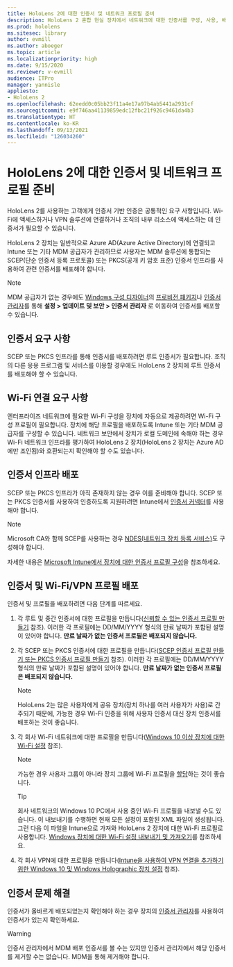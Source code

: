 ```yaml
---
title: HoloLens 2에 대한 인증서 및 네트워크 프로필 준비
description: HoloLens 2 혼합 현실 장치에서 네트워크에 대한 인증서를 구성, 사용, 배포하고, 문제를 해결하는 방법을 알아보세요.
ms.prod: hololens
ms.sitesec: library
author: evmill
ms.author: aboeger
ms.topic: article
ms.localizationpriority: high
ms.date: 9/15/2020
ms.reviewer: v-evmill
audience: ITPro
manager: yannisle
appliesto:
- HoloLens 2
ms.openlocfilehash: 62eedd0c05bb23f11a4e17a97b4ab5441a2931cf
ms.sourcegitcommit: e9f746aa41139859edc12fbc21f926c9461da4b3
ms.translationtype: HT
ms.contentlocale: ko-KR
ms.lasthandoff: 09/13/2021
ms.locfileid: "126034260"
---
```

# <a name="prepare-certificates-and-network-profiles-for-hololens-2"></a>HoloLens 2에 대한 인증서 및 네트워크 프로필 준비

HoloLens 2를 사용하는 고객에게 인증서 기반 인증은 공통적인 요구 사항입니다. Wi-Fi에 액세스하거나 VPN 솔루션에 연결하거나 조직의 내부 리소스에 액세스하는 데 인증서가 필요할 수 있습니다.

HoloLens 2 장치는 일반적으로 Azure AD(Azure Active Directory)에 연결되고 Intune 또는 기타 MDM 공급자가 관리하므로 사용자는 MDM 솔루션에 통합되는 SCEP(단순 인증서 등록 프로토콜) 또는 PKCS(공개 키 암호 표준) 인증서 인프라를 사용하여 관련 인증서를 배포해야 합니다. 

>[!NOTE]
> MDM 공급자가 없는 경우에도 [Windows 구성 디자이너](https://www.microsoft.com/p/windows-configuration-designer/9nblggh4tx22?rtc=1&activetab=pivot:regionofsystemrequirementstab)의 [프로비전 패키지](hololens-provisioning.md#steps-for-creating-provisioning-packages)나 [인증서 관리자](certificate-manager.md)를 통해 **설정 > 업데이트 및 보안 > 인증서 관리자** 로 이동하여 인증서를 배포할 수 있습니다.

## <a name="certificate-requirements"></a>인증서 요구 사항
SCEP 또는 PKCS 인프라를 통해 인증서를 배포하려면 루트 인증서가 필요합니다. 조직의 다른 응용 프로그램 및 서비스를 이용할 경우에도 HoloLens 2 장치에 루트 인증서를 배포해야 할 수 있습니다. 

## <a name="wi-fi-connectivity-requirements"></a>Wi-Fi 연결 요구 사항
엔터프라이즈 네트워크에 필요한 Wi-Fi 구성을 장치에 자동으로 제공하려면 Wi-Fi 구성 프로필이 필요합니다. 장치에 해당 프로필을 배포하도록 Intune 또는 기타 MDM 공급자를 구성할 수 있습니다. 네트워크 보안에서 장치가 로컬 도메인에 속해야 하는 경우 Wi-Fi 네트워크 인프라를 평가하여 HoloLens 2 장치(HoloLens 2 장치는 Azure AD에만 조인됨)와 호환되는지 확인해야 할 수도 있습니다.

## <a name="deploy-certificate-infrastructure"></a>인증서 인프라 배포
SCEP 또는 PKCS 인프라가 아직 존재하지 않는 경우 이를 준비해야 합니다. SCEP 또는 PKCS 인증서를 사용하여 인증하도록 지원하려면 Intune에서 [인증서 커넥터](/mem/intune/protect/certificate-connectors)를 사용해야 합니다.

> [!NOTE]
> Microsoft CA와 함께 SCEP를 사용하는 경우 [NDES(네트워크 장치 등록 서비스)](/mem/intune/protect/certificates-scep-configure#set-up-ndes)도 구성해야 합니다.

자세한 내용은 [Microsoft Intune에서 장치에 대한 인증서 프로필 구성](/intune/certificates-configure)을 참조하세요.

## <a name="deploy-certificates-and-wi-fivpn-profile"></a>인증서 및 Wi-Fi/VPN 프로필 배포
인증서 및 프로필을 배포하려면 다음 단계를 따르세요.
1.  각 루트 및 중간 인증서에 대한 프로필을 만듭니다([신뢰할 수 있는 인증서 프로필 만들기](/intune/protect/certificates-configure#create-trusted-certificate-profiles) 참조). 이러한 각 프로필에는 DD/MM/YYYY 형식의 만료 날짜가 포함된 설명이 있어야 합니다. **만료 날짜가 없는 인증서 프로필은 배포되지 않습니다.**
1.  각 SCEP 또는 PKCS 인증서에 대한 프로필을 만듭니다([SCEP 인증서 프로필 만들기 또는 PKCS 인증서 프로필 만들기](/intune/protect/certficates-pfx-configure#create-a-pkcs-certificate-profile) 참조). 이러한 각 프로필에는 DD/MM/YYYY 형식의 만료 날짜가 포함된 설명이 있어야 합니다. **만료 날짜가 없는 인증서 프로필은 배포되지 않습니다.**

    > [!NOTE]
    > HoloLens 2는 많은 사용자에게 공유 장치(장치 하나를 여러 사용자가 사용)로 간주되기 때문에, 가능한 경우 Wi-Fi 인증을 위해 사용자 인증서 대신 장치 인증서를 배포하는 것이 좋습니다.

3.  각 회사 Wi-Fi 네트워크에 대한 프로필을 만듭니다([Windows 10 이상 장치에 대한 Wi-Fi 설정](/intune/wi-fi-settings-windows) 참조). 
    > [!NOTE]
    > 가능한 경우 사용자 그룹이 아니라 장치 그룹에 Wi-Fi 프로필을 [할당](/mem/intune/configuration/device-profile-assign)하는 것이 좋습니다. 

    > [!TIP]
    > 회사 네트워크의 Windows 10 PC에서 사용 중인 Wi-Fi 프로필을 내보낼 수도 있습니다. 이 내보내기를 수행하면 현재 모든 설정이 포함된 XML 파일이 생성됩니다. 그런 다음 이 파일을 Intune으로 가져와 HoloLens 2 장치에 대한 Wi-Fi 프로필로 사용합니다. [Windows 장치에 대한 Wi-Fi 설정 내보내기 및 가져오기](/mem/intune/configuration/wi-fi-settings-import-windows-8-1)를 참조하세요.

4.  각 회사 VPN에 대한 프로필을 만듭니다([Intune을 사용하여 VPN 연결을 추가하기 위한 Windows 10 및 Windows Holographic 장치 설정](/intune/vpn-settings-windows-10) 참조).

## <a name="troubleshooting-certificates"></a>인증서 문제 해결

인증서가 올바르게 배포되었는지 확인해야 하는 경우 장치의 [인증서 관리자](certificate-manager.md)를 사용하여 인증서가 있는지 확인하세요.  

>[!WARNING]
> 인증서 관리자에서 MDM 배포 인증서를 볼 수는 있지만 인증서 관리자에서 해당 인증서를 제거할 수는 없습니다. MDM을 통해 제거해야 합니다.


